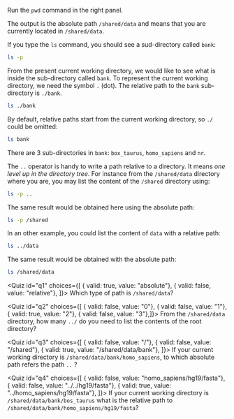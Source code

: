 <script>
import Quiz from "components/Quiz.svelte";
</script>

Run the `pwd` command in the right panel.

The output is the absolute path `/shared/data` and means that you are currently located in `/shared/data`. 

<!---
Remark: In a Unix system, the administrator (the boss) is called root. And you are presently in its personal directory that is also called `root`! 
-->

If you type the `ls` command, you should see a sud-directory called `bank`:

```bash
ls -p
```

From the present current working directory, we would like to see what is inside the sub-directory called `bank`. 
To represent the current working directory, we need the symbol `.` (dot). 
The relative path to the `bank` sub-directory is `./bank`.

```bash
ls ./bank
```

By default, relative paths start from the current working directory, so `./` could be omitted:

```bash
ls bank
```
There are 3 sub-directories in `bank`: `box_taurus`, `homo_sapiens` and `nr`.

The `..` operator is handy to write a path relative to a directory. 
It means _one level up in the directory tree_. 
For instance from the `/shared/data` directory where you are, you may list the content of the `/shared` directory using:

```bash
ls -p ..
```

The same result would be obtained here using the absolute path:

```bash
ls -p /shared
```

In an other example, you could list the content of `data` with a relative path:

```bash
ls ../data
```

The same result would be obtained with the absolute path:

```bash
ls /shared/data
```
<Quiz id="q1" choices={[ { valid: true, value: "absolute"}, 
						 { valid: false, value: "relative"}, ]}> 
	<span slot="prompt">
		Which type of path is `/shared/data`?
	</span>
</Quiz>

<Quiz id="q2" choices={[ { valid: false, value: "0"}, 
						 { valid: false, value: "1"},
       						 { valid: true, value: "2"},
	      					 { valid: false, value: "3"},]}> 
	<span slot="prompt">
		From the `/shared/data` directory, how many `../` do you need to list the contents of the root directory?
	</span>
</Quiz>

<Quiz id="q3" choices={[ { valid: false, value: "/"}, 
						 { valid: false, value: "/shared"}, 
						 { valid: true, value: "/shared/data/bank"}, ]}>
	<span slot="prompt">
		If your current working directory is `/shared/data/bank/homo_sapiens`, to which absolute path refers the path `..` ?
	</span>
</Quiz>

<Quiz id="q4" choices={[ { valid: false, value: "homo_sapiens/hg19/fasta"}, 
						 { valid: false, value: "../../hg19/fasta"}, 
						 { valid: true, value: "../homo_sapiens/hg19/fasta"}, ]}> 
	<span slot="prompt">
		If your current working directory is `/shared/data/bank/bos_taurus` what is the relative path to `/shared/data/bank/homo_sapiens/hg19/fasta`?
	</span>
</Quiz>
